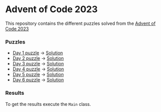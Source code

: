 # Advent of Code 2023

This repository contains the different puzzles solved from the [Advent of Code 2023](https://adventofcode.com/2023)

### Puzzles

- [Day 1 puzzle](https://adventofcode.com/2023/day/1) -> [Solution](src/main/java/days/Day01.kt)
- [Day 2 puzzle](https://adventofcode.com/2023/day/2) -> [Solution](src/main/java/days/Day02.kt)
- [Day 3 puzzle](https://adventofcode.com/2023/day/3) -> [Solution](src/main/java/days/Day03.kt)
- [Day 4 puzzle](https://adventofcode.com/2023/day/4) -> [Solution](src/main/java/days/Day04.kt)
- [Day 5 puzzle](https://adventofcode.com/2023/day/5) -> [Solution](src/main/java/days/Day05.kt)
- [Day 6 puzzle](https://adventofcode.com/2023/day/6) -> [Solution](src/main/java/days/Day06.kt)

### Results

To get the results execute the `Main` class.

